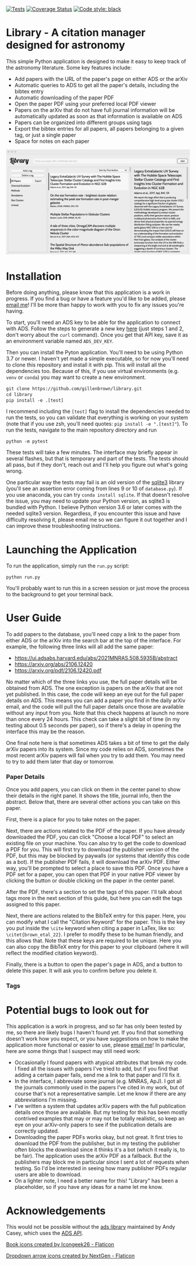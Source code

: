 [![Tests](https://github.com/gillenbrown/library/actions/workflows/tests.yaml/badge.svg)](https://github.com/gillenbrown/library/actions/workflows/tests.yaml)
[![Coverage Status](https://coveralls.io/repos/github/gillenbrown/library/badge.svg)](https://coveralls.io/github/gillenbrown/library)
[![Code style: black](https://img.shields.io/badge/code%20style-black-000000.svg)](https://github.com/psf/black)


# Library - A citation manager designed for astronomy

This simple Python application is designed to make it easy to keep track of the astronomy literature. Some key features include:
- Add papers with the URL of the paper's page on either ADS or the arXiv
- Automatic queries to ADS to get all the paper's details, including the bibtex entry
- Automatic downloading of the paper PDF
- Open the paper PDF using your preferred local PDF viewer
- Papers on the arXiv that do not have full journal information will be automatically updated as soon as that information is available on ADS
- Papers can be organized into different groups using tags
- Export the bibtex entries for all papers, all papers belonging to a given tag, or just a single paper
- Space for notes on each paper

![alt text](library/resources/interface_demo.png?raw=true)

# Installation

Before doing anything, please know that this application is a work in progress. If you find a bug or have a feature you'd like to be added, please [email me](mailto:gillenbrown@gmail.com)! I'll be more than happy to work with you to fix any issues you're having. 

To start, you'll need an ADS key to be able for the application to connect with ADS. Follow the steps to generate a new key [here](https://github.com/adsabs/adsabs-dev-api#access) (just steps 1 and 2, don't worry about the `curl` command). Once you get that API key, save it as an environment variable named `ADS_DEV_KEY`. 

Then you can install the Pyton application. You'll need to be using Python 3.7 or newer. I haven't yet made a simple executable, so for now you'll need to clone this repository and install it with pip. This will install all the dependencies too. Because of this, if you use virtual environments (e.g. `venv` or `conda`) you may want to create a new environment. 

```
git clone https://github.com/gillenbrown/library.git
cd library
pip install -e .[test]
```
I recommend including the `[test]` flag to install the dependencies needed to run the tests, so you can validate that everything is working on your system (note that if you use zsh, you'll need quotes: ```pip install -e ".[test]"```). To run the tests, navigate to the main repository directory and run 
```
python -m pytest
```
These tests will take a few minutes. The interface may briefly appear in several flashes, but that is temporary and part of the tests. The tests should all pass, but if they don't, reach out and I'll help you figure out what's going wrong. 

One particular way the tests may fail is an old version of the [sqlite3](https://docs.python.org/3/library/sqlite3.html) library (you'll see an assertion error coming from lines 9 or 10 of `database.py`). If you use anaconda, you can try `conda install sqlite`. If that doesn't resolve the issue, you may need to update your Python version, as sqlite3 is bundled with Python. I believe Python version 3.6 or later comes with the needed sqlite3 version. Regardless, if you encounter this issue and have difficulty resolving it, please email me so we can figure it out together and I can improve these troubleshooting instructions.

# Launching the Application

To run the application, simply run the `run.py` script: 
```
python run.py
```
You'll probably want to run this in a screen session or just move the process to the background to get your terminal back. 

# User Guide

To add papers to the database, you'll need copy a link to the paper from either ADS or the arXiv into the search bar at the top of the interface. For example, the following three links will all add the same paper: 
- https://ui.adsabs.harvard.edu/abs/2021MNRAS.508.5935B/abstract
- https://arxiv.org/abs/2106.12420
- https://arxiv.org/pdf/2106.12420.pdf

No matter which of the three links you use, the full paper details will be obtained from ADS. The one exception is papers on the arXiv that are not yet published. In this case, the code will keep an eye out for the full paper details on ADS. This means you can add a paper you find in the daily arXiv email, and the code will pull the full paper details once those are available without any input from you. Note that this check happens at launch no more than once every 24 hours. This check can take a slight bit of time (in my testing about 0.5 seconds per paper), so if there's a delay in opening the interface this may be the reason. 

One final note here is that sometimes ADS takes a bit of time to get the daily arXiv papers into its system. Since my code relies on ADS, sometimes the most recent arXiv papers will fail when you try to add them. You may need to try to add them later that day or tomorrow. 

### Paper Details

Once you add papers, you can click on them in the center panel to show their details in the right panel. It shows the title, journal info, then the abstract. Below that, there are several other actions you can take on this paper.

First, there is a place for you to take notes on the paper. 

Next, there are actions related to the PDF of the paper. If you have already downloaded the PDF, you can click "Choose a local PDF" to select an existing file on your machine. You can also try to get the code to download a PDF for you. This will first try to download the publisher version of the PDF, but this may be blocked by paywalls (or systems that identify this code as a bot). If the publisher PDF fails, it will download the arXiv PDF. Either way, you'll be prompted to select a place to save this PDF. Once you have a PDF set for a paper, you can open that PDF in your native PDF viewer by clicking the button or double clicking on the paper in the center panel. 

After the PDF, there's a section to set the tags of this paper. I'll talk about tags more in the next section of this guide, but here you can edit the tags assigned to this paper.

Next, there are actions related to the BibTeX entry for this paper. Here, you can modify what I call the "Citation Keyword" for the paper. This is the key you put inside the `\cite` keyword when citing a paper in LaTex, like so: `\citet{brown_etal_22}`. I prefer to modify these to be human friendly, and this allows that. Note that these keys are required to be unique. Here you can also copy the BibTeX entry for this paper to your clipboard (where it will reflect the modified citation keyword).

Finally, there is a button to open the paper's page in ADS, and a button to delete this paper. It will ask you to confirm before you delete it. 

### Tags

# Potential bugs to look out for

This application is a work in progress, and so far has only been tested by me, so there are likely bugs I haven't found yet. If you find that something doesn't work how you expect, or you have suggestions on how to make the application more functional or easier to use, please [email me](mailto:gillenbrown@gmail.com)! In particular, here are some things that I suspect may still need work:
- Occasionally I found papers with atypical attributes that break my code. I fixed all the issues with papers I've tried to add, but if you find that adding a certain paper fails, send me a link to that paper and I'll fix it.
- In the interface, I abbreviate some journal (e.g. MNRAS, ApJ). I got all the journals commonly used in the papers I've cited in my work, but of course that's not a representative sample. Let me know if there are any abbreviations I'm missing.
- I've written a system that updates arXiv papers with the full publication details once those are available. But my testing for this has been mostly contrived examples that may or may not be totally realistic, so keep an eye on your arXiv-only papers to see if the publication details are correctly updated.
- Downloading the paper PDFs works okay, but not great. It first tries to download the PDF from the publisher, but in my testing the publisher often blocks the download since it thinks it's a bot (which it really is, to be fair). The application uses the arXiv PDF as a fallback. But the publishers may block me in particular since I sent a lot of requests when testing. So I'd be interested in seeing how many publisher PDFs regular users are able to download.
- On a lighter note, I need a better name for this! "Library" has been a placeholder, so if you have any ideas for a name let me know.

# Acknowledgements
This would not be possible without the [ads library](https://github.com/andycasey/ads) maintained by Andy Casey, which uses the [ADS API](https://github.com/adsabs/adsabs-dev-api).

<a href="https://www.flaticon.com/free-icons/book" title="book icons">Book icons created by Icongeek26 - Flaticon</a>

<a href="https://www.flaticon.com/free-icons/dropdown-arrow" title="dropdown arrow icons">Dropdown arrow icons created by NextGen - Flaticon</a>

